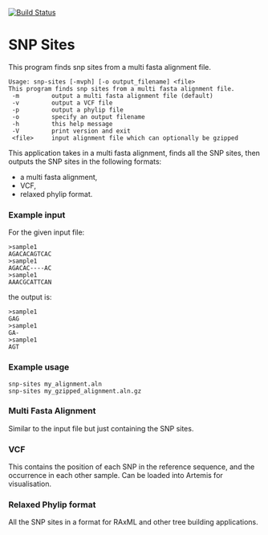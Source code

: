 [![Build Status](https://travis-ci.org/sanger-pathogens/snp_sites.png?branch=master)](https://travis-ci.org/sanger-pathogens/snp_sites)
# SNP Sites
This program finds snp sites from a multi fasta alignment file.

```
Usage: snp-sites [-mvph] [-o output_filename] <file>
This program finds snp sites from a multi fasta alignment file.
 -m		    output a multi fasta alignment file (default)
 -v		    output a VCF file
 -p		    output a phylip file
 -o		    specify an output filename
 -h		    this help message
 -V		    print version and exit
 <file>		input alignment file which can optionally be gzipped
```

This application takes in a multi fasta alignment, finds all the SNP sites, then outputs the SNP sites in the following formats:

- a multi fasta alignment,
- VCF, 
- relaxed phylip format.

### Example input
For the given input file:
```
>sample1
AGACACAGTCAC
>sample1
AGACAC----AC
>sample1
AAACGCATTCAN
```
the output is:
```
>sample1
GAG
>sample1
GA-
>sample1
AGT
```

### Example usage

```
snp-sites my_alignment.aln
snp-sites my_gzipped_alignment.aln.gz
```

### Multi Fasta Alignment
Similar to the input file but just containing the SNP sites.

### VCF
This contains the position of each SNP in the reference sequence, and the occurrence in each other sample. Can be loaded into Artemis for visualisation.

### Relaxed Phylip format
All the SNP sites in a format for RAxML and other tree building applications.
